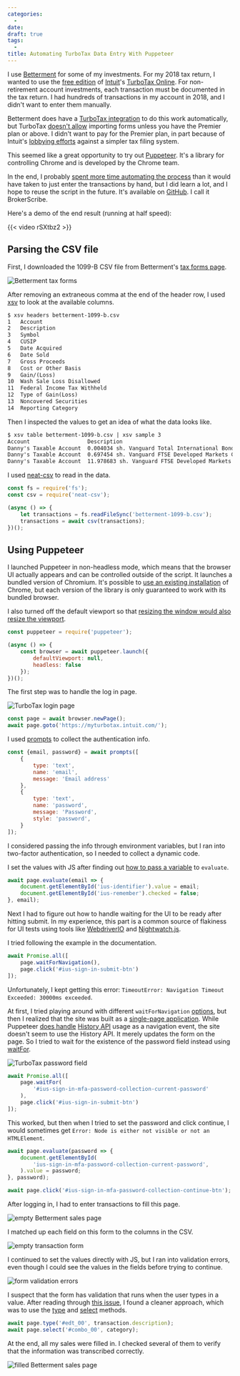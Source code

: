 ```yaml
---
categories:
  -
date:
draft: true
tags:
  -
title: Automating TurboTax Data Entry With Puppeteer
---
```


I use [Betterment](https://www.betterment.com/) for some of my investments. For
my 2018 tax return, I wanted to use the [free
edition](https://turbotax.intuit.com/personal-taxes/online/free-edition.jsp) of
[Intuit](https://www.intuit.com/)'s [TurboTax
Online](https://turbotax.intuit.com/). For non-retirement account investments,
each transaction must be documented in the tax return. I had hundreds of
transactions in my account in 2018, and I didn't want to enter them manually.

Betterment does have a [TurboTax
integration](https://www.betterment.com/resources/tax-software-importing/) to do
this work automatically, but TurboTax [doesn't
allow](https://turbotax.intuit.com/personal-taxes/compare/online/) importing
forms unless you have the Premier plan or above. I didn't want to pay for the
Premier plan, in part because of Intuit's [lobbying
efforts](https://www.propublica.org/article/filing-taxes-could-be-free-simple-hr-block-intuit-lobbying-against-it)
against a simpler tax filing system.

This seemed like a great opportunity to try out
[Puppeteer](https://github.com/GoogleChrome/puppeteer). It's a library for
controlling Chrome and is developed by the Chrome team.

In the end, I probably [spent more time automating the
process](https://xkcd.com/1319/) than it would have taken to just enter the
transactions by hand, but I did learn a lot, and I hope to reuse the script in
the future. It's available on [GitHub](https://github.com/dguo/broker-scribe). I
call it BrokerScribe.

Here's a demo of the end result (running at half speed):

{{< video rSXtbz2 >}}

## Parsing the CSV file

First, I downloaded the 1099-B CSV file from Betterment's [tax forms
page](https://wwws.betterment.com/app/tax_forms).

![Betterment tax forms](https://i.imgur.com/iZnRus1.png)

After removing an extraneous comma at the end of the header row, I used
[xsv](https://github.com/BurntSushi/xsv) to look at the available columns.

```txt
$ xsv headers betterment-1099-b.csv
1   Account
2   Description
3   Symbol
4   CUSIP
5   Date Acquired
6   Date Sold
7   Gross Proceeds
8   Cost or Other Basis
9   Gain/(Loss)
10  Wash Sale Loss Disallowed
11  Federal Income Tax Withheld
12  Type of Gain(Loss)
13  Noncovered Securities
14  Reporting Category
```

Then I inspected the values to get an idea of what the data looks like.

```txt
$ xsv table betterment-1099-b.csv | xsv sample 3
Account                  Description                                                   Symbol  CUSIP      Date Acquired  Date Sold   Gross Proceeds  Cost or Other Basis  Gain/(Loss)  Wash Sale Loss Disallowed  Federal Income Tax Withheld  Type of Gain(Loss)  Noncovered Securities  Reporting Category
Danny's Taxable Account  0.004034 sh. Vanguard Total International Bond ETF Class O    BNDX    92203J407  07/09/2018     09/28/2018  $0.22           $0.22                $0.00        $0.00                      $0.00                        Short-term          No                     A
Danny's Taxable Account  0.697454 sh. Vanguard FTSE Developed Markets Class O          VEA     921943858  10/05/2015     08/20/2018  $29.66          $25.75               $3.91        $0.00                      $0.00                        Long-term           No                     D
Danny's Taxable Account  11.978683 sh. Vanguard FTSE Developed Markets Class O         VEA     921943858  11/16/2015     07/30/2018  $526.10         $443.93              $82.17       $0.00                      $0.00                        Long-term           No                     D
```

I used [neat-csv](https://github.com/sindresorhus/neat-csv) to read in the data.

```js
const fs = require('fs');
const csv = require('neat-csv');

(async () => {
    let transactions = fs.readFileSync('betterment-1099-b.csv');
    transactions = await csv(transactions);
})();
```

## Using Puppeteer

I launched Puppeteer in non-headless mode, which means that the browser UI
actually appears and can be controlled outside of the script. It launches a
bundled version of Chromium. It's possible to [use an existing
installation](https://stackoverflow.com/q/47122579/1481479) of Chrome, but each
version of the library is only guaranteed to work with its bundled browser.

I also turned off the default viewport so that [resizing the window would also
resize the viewport](https://github.com/GoogleChrome/puppeteer/issues/3688).

```js
const puppeteer = require('puppeteer');

(async () => {
    const browser = await puppeteer.launch({
        defaultViewport: null,
        headless: false
    });
})();
```

The first step was to handle the log in page.

![TurboTax login page](https://i.imgur.com/leJ1KaV.png)

```js
const page = await browser.newPage();
await page.goto('https://myturbotax.intuit.com/');
```

I used
[prompts](https://github.com/terkelg/prompts) to collect the authentication info.

```js
const {email, password} = await prompts([
    {
        type: 'text',
        name: 'email',
        message: 'Email address'
    },
    {
        type: 'text',
        name: 'password',
        message: 'Password',
        style: 'password',
    }
]);
```

I considered passing the info through environment variables, but I ran into
two-factor authentication, so I needed to collect a dynamic code.

I set the values with JS after finding out [how to pass a
variable](https://stackoverflow.com/a/46098448/1481479) to `evaluate`.

```js
await page.evaluate(email => {
    document.getElementById('ius-identifier').value = email;
    document.getElementById('ius-remember').checked = false;
}, email);
```

Next I had to figure out how to handle waiting for the UI to be ready after
hitting submit. In my experience, this part is a common source of flakiness for
UI tests using tools like [WebdriverIO](https://webdriver.io/) and
[Nightwatch.js](http://nightwatchjs.org/).

I tried following the example in the documentation.

```js
await Promise.all([
    page.waitForNavigation(),
    page.click('#ius-sign-in-submit-btn')
]);
```

Unfortunately, I kept getting this error: `TimeoutError: Navigation Timeout
Exceeded: 30000ms exceeded`.

At first, I tried playing around with different `waitForNavigation`
[options](https://stackoverflow.com/a/53040107/1481479), but then I realized
that the site was built as a [single-page
application](https://en.wikipedia.org/wiki/Single-page_application). While
Puppeteer [does
handle](https://github.com/GoogleChrome/puppeteer#q-whats-considered-a-navigation)
[History API](https://developer.mozilla.org/en-US/docs/Web/API/History) usage as
a navigation event, the site doesn't seem to use the History API. It merely
updates the form on the page. So I tried to wait for the existence of the
password field instead using
[waitFor](https://pptr.dev/#?product=Puppeteer&version=master&show=api-pagewaitforselectororfunctionortimeout-options-args).

![TurboTax password field](https://i.imgur.com/8Tlu496.png)

```js
await Promise.all([
    page.waitFor(
        '#ius-sign-in-mfa-password-collection-current-password'
    ),
    page.click('#ius-sign-in-submit-btn')
]);
```

This worked, but then when I tried to set the password and click continue, I
would sometimes get `Error: Node is either not visible or not an HTMLElement`.

```js
await page.evaluate(password => {
    document.getElementById(
        'ius-sign-in-mfa-password-collection-current-password',
    ).value = password;
}, password);

await page.click('#ius-sign-in-mfa-password-collection-continue-btn');
```

After logging in, I had to enter transactions to fill this page.

![empty Betterment sales page](https://i.imgur.com/xLZPby9.png)

I matched up each field on this form to the columns in the CSV.

![empty transaction form](https://i.imgur.com/1BuZOY2.png)

I continued to set the values directly with JS, but I ran into validation
errors, even though I could see the values in the fields before trying to
continue.

![form validation errors](https://i.imgur.com/WCc92oi.png)

I suspect that the form has validation that runs when the user types in a value.
After reading through [this
issue](https://github.com/GoogleChrome/puppeteer/issues/441), I found a cleaner
approach, which was to use the
[type](https://pptr.dev/#?product=Puppeteer&version=v1.14.0&show=api-pagetypeselector-text-options)
and
[select](https://pptr.dev/#?product=Puppeteer&version=v1.14.0&show=api-pageselectselector-values)
methods.

```js
await page.type('#edt_00', transaction.description);
await page.select('#combo_00', category);
```

At the end, all my sales were filled in. I checked several of them to verify
that the information was transcribed correctly.

![filled Betterment sales page](https://i.imgur.com/jvcFAhO.png)
